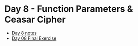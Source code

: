 # Day 8 - Function Parameters & Ceasar Cipher

- [Day 8 notes](day08_notes.md)
- [Day 08 Final Exercise](https://replit.com/@yassine05/day08finalexcercise)
